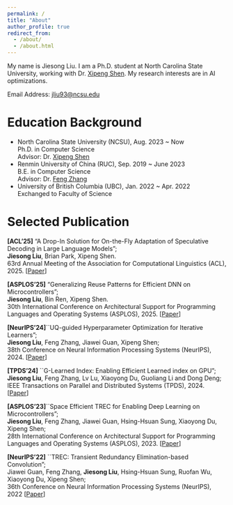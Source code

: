```yaml
---
permalink: /
title: "About"
author_profile: true
redirect_from: 
  - /about/
  - /about.html
---
```



My name is Jiesong Liu. I am a Ph.D. student at North Carolina State University, working with Dr. [Xipeng Shen](https://research.csc.ncsu.edu/picture/xshen5/index.htm). My research interests are in AI optimizations.

Email Address: [jliu93@ncsu.edu](mailto:jliu93@ncsu.edu)




Education Background
======
- North Carolina State University (NCSU), Aug. 2023 ~ Now  
  Ph.D. in Computer Science  
  Advisor: Dr. [Xipeng Shen](https://research.csc.ncsu.edu/picture/xshen5/index.htm)  
- Renmin University of China (RUC), Sep. 2019 ~ June 2023  
  B.E. in Computer Science  
  Advisor: Dr. [Feng Zhang](https://fengzhangcs.github.io/)
- University of British Columbia (UBC), Jan. 2022 ~ Apr. 2022  
  Exchanged to Faculty of Science
  
Selected Publication
======
**[ACL’25]** “A Drop-In Solution for On-the-Fly Adaptation of Speculative Decoding in Large Language Models”;  
**Jiesong Liu**, Brian Park, Xipeng Shen.  
 63rd Annual Meeting of the Association for Computational Linguistics (ACL), 2025. \[[Paper](https://aclanthology.org/2025.acl-long.482.pdf)\]

**[ASPLOS’25]** “Generalizing Reuse Patterns for Efficient DNN on Microcontrollers”;  
**Jiesong Liu**, Bin Ren, Xipeng Shen.  
30th International Conference on Architectural Support for Programming Languages and Operating Systems (ASPLOS), 2025. \[[Paper](http://fred1031.github.io/files/2025_asplos.pdf)\]

**[NeurIPS’24]**``UQ-guided Hyperparameter Optimization for Iterative Learners”;  
**Jiesong Liu**, Feng Zhang, Jiawei Guan, Xipeng Shen;  
38th Conference on Neural Information Processing Systems (NeurIPS), 2024. \[[Paper](http://fred1031.github.io/files/2024_neurips.pdf)\]

**[TPDS’24]** ``G-Learned Index: Enabling Efficient Learned index on GPU”;  
**Jiesong Liu**, Feng Zhang, Lv Lu, Xiaoyong Du, Guoliang Li and Dong Deng;
IEEE Transactions on Parallel and Distributed Systems (TPDS), 2024. \[[Paper](http://fred1031.github.io/files/2024_tpds.pdf)\]

**[ASPLOS’23]**``Space Efficient TREC for Enabling Deep Learning on Microcontrollers”;  
**Jiesong Liu**, Feng Zhang, Jiawei Guan, Hsing-Hsuan Sung, Xiaoyong Du, Xipeng Shen;  
28th International Conference on Architectural Support for Programming Languages and Operating Systems (ASPLOS), 2023. \[[Paper](http://fred1031.github.io/files/2023_asplos.pdf)\]

**[NeurIPS’22]** ``TREC: Transient Redundancy Elimination-based Convolution”;  
Jiawei Guan, Feng Zhang, **Jiesong Liu**, Hsing-Hsuan Sung, Ruofan Wu, Xiaoyong Du, Xipeng Shen;  
36th Conference on Neural Information Processing Systems (NeurIPS), 2022 \[[Paper](http://fred1031.github.io/files/2022_neurips.pdf)\]
